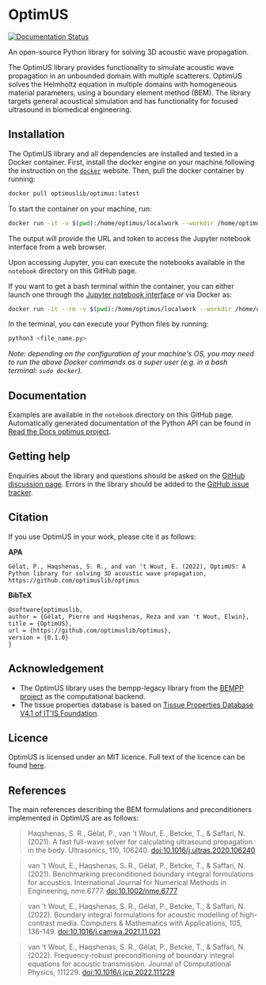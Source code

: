 # OptimUS
[![Documentation Status](https://readthedocs.org/projects/optimuslib/badge/?version=latest)](https://optimuslib.readthedocs.io/en/latest/?badge=latest)

An open-source Python library for solving 3D acoustic wave propagation.

The OptimUS library provides functionality to simulate acoustic wave propagation in an unbounded domain with multiple scatterers. OptimUS solves the Helmholtz equation in multiple domains with homogeneous material parameters, using a boundary element method (BEM). The library targets general acoustical simulation and has functionality for focused ultrasound in biomedical engineering.

## Installation
The OptimUS library and all dependencies are installed and tested in a Docker container. First, install the docker engine on your machine following the instruction on the [`docker`](https://docs.docker.com/engine/install/) website. Then, pull the docker container by running:

```bash
docker pull optimuslib/optimus:latest
```

To start the container on your machine, run:

```bash
docker run -it -v $(pwd):/home/optimus/localwork --workdir /home/optimus/localwork -p 8888:8888 optimuslib/optimus:latest
```
The output will provide the URL and token to access the Jupyter notebook interface from a web browser.

Upon accessing Jupyter, you can execute the notebooks available in the `notebook` directory on this GitHub page.

If you want to get a bash terminal within the container, you can either launch one through the [Jupyter notebook interface](http://localhost:8888) or via Docker as:

```bash
docker run -it --rm -v $(pwd):/home/optimus/localwork --workdir /home/optimus/localwork optimuslib/optimus:latest 
```
In the terminal, you can execute your Python files by running:

```bash
python3 <file_name.py>
```

*Note: depending on the configuration of your machine's OS, you may need to run the above Docker commands as a super user (e.g. in a bash terminal: `sudo docker`).*

## Documentation
Examples are available in the `notebook` directory on this GitHub page. Automatically generated documentation of the Python API
can be found in [Read the Docs optimus project](https://optimuslib.readthedocs.io/en/latest/).

## Getting help
Enquiries about the library and questions should be asked on the [GitHub discussion page](https://github.com/optimuslib/optimus/discussions).
Errors in the library should be added to the [GitHub issue tracker](https://github.com/optimuslib/optimus/issues).

## Citation
If you use OptimUS in your work, please cite it as follows:

**APA**
```
Gélat, P., Haqshenas, S. R., and van 't Wout, E. (2022), OptimUS: A Python library for solving 3D acoustic wave propagation, https://github.com/optimuslib/optimus
```

**BibTeX**
```
@software{optimuslib,
author = {Gélat, Pierre and Haqshenas, Reza and van 't Wout, Elwin},
title = {OptimUS},
url = {https://github.com/optimuslib/optimus},
version = {0.1.0}
}
```

## Acknowledgement
- The OptimUS library uses the bempp-legacy library from the [BEMPP project](https://github.com/bempp) as the computational backend. 
- The tissue properties database is based on [Tissue Properties Database V4.1 of IT'IS Foundation](https://itis.swiss/virtual-population/tissue-properties/downloads/database-v4-1/).

## Licence
OptimUS is licensed under an MIT licence. Full text of the licence can be found [here](LICENSE.md).

## References
The main references describing the BEM formulations and preconditioners implemented in OptimUS are as follows:

> Haqshenas, S. R., Gélat, P., van 't Wout, E., Betcke, T., & Saffari, N. (2021). A fast full-wave solver for calculating ultrasound propagation in the body. Ultrasonics, 110, 106240. [doi:10.1016/j.ultras.2020.106240](https://doi.org/10.1016/j.ultras.2020.106240)

> van 't Wout, E., Haqshenas, S. R., Gélat, P., Betcke, T., & Saffari, N. (2021). Benchmarking preconditioned boundary integral formulations for acoustics. International Journal for Numerical Methods in Engineering, nme.6777. [doi:10.1002/nme.6777](https://doi.org/10.1002/nme.6777)

> van 't Wout, E., Haqshenas, S. R., Gélat, P., Betcke, T., & Saffari, N. (2022). Boundary integral formulations for acoustic modelling of high-contrast media. Computers & Mathematics with Applications, 105, 136-149. [doi:10.1016/j.camwa.2021.11.021](https://doi.org/10.1016/j.camwa.2021.11.021)

> van 't Wout, E., Haqshenas, S. R., Gélat, P., Betcke, T., & Saffari, N. (2022). Frequency-robust preconditioning of boundary integral equations for acoustic transmission. Journal of Computational Physics, 111229. [doi:10.1016/j.jcp.2022.111229](https://doi.org/10.1016/j.jcp.2022.111229)
